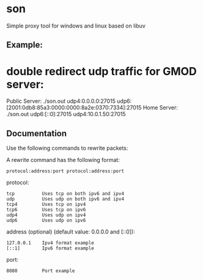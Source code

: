 # son
Simple proxy tool for windows and linux based on libuv 

## Example:

# double redirect udp traffic for GMOD server:

Public Server:
./son.out udp4:0.0.0.0:27015 udp6:[2001:0db8:85a3:0000:0000:8a2e:0370:7334]:27015
Home Server:
./son.out udp6:[::0]:27015 udp4:10.0.1.50:27015

## Documentation
Use the following commands to rewrite packets:

A rewrite command has the following format:

    protocol:address:port protocol:address:port

protocol:

    tcp          Uses tcp on both ipv6 and ipv4
    udp          Uses udp on both ipv6 and ipv4
    tcp4         Uses tcp on ipv4
    tcp6         Uses tcp on ipv6
    udp4         Uses udp on ipv4
    udp6         Uses udp on ipv6

address (optional) (default value: 0.0.0.0 and [::0]):

    127.0.0.1    Ipv4 format example
    [::1]        Ipv6 format example

port:

    8080         Port example

